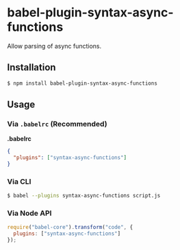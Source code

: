 # babel-plugin-syntax-async-functions

Allow parsing of async functions.

## Installation

```sh
$ npm install babel-plugin-syntax-async-functions
```

## Usage

### Via `.babelrc` (Recommended)

**.babelrc**

```json
{
  "plugins": ["syntax-async-functions"]
}
```

### Via CLI

```sh
$ babel --plugins syntax-async-functions script.js
```

### Via Node API

```javascript
require("babel-core").transform("code", {
  plugins: ["syntax-async-functions"]
});
```
